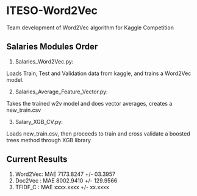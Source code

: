 # ITESO-Word2Vec
Team development of Word2Vec algorithm for Kaggle Competition

## Salaries Modules Order
1. Salaries_Word2Vec.py: 

  Loads Train, Test and Validation data from kaggle, and trains a Word2Vec model.
  
2. Salaries_Average_Feature_Vector.py:

  Takes the trained w2v model and does vector averages, creates a new_train.csv
  
3. Salary_XGB_CV.py:

  Loads new_train.csv, then proceeds to train and cross validate a boosted trees method through XGB library

## Current Results
	
1. Word2Vec: MAE 7173.8247 +/- 03.3957
2. Doc2Vec : MAE 8002.9410 +/- 129.9566
2. TFIDF_C : MAE xxxx.xxxx +/- xx.xxxx



  
